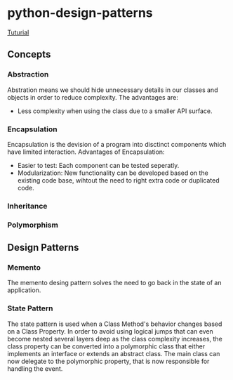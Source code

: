 # python-design-patterns

[Tuturial](https://www.youtube.com/watch?v=NU_1StN5Tkk)

## Concepts

### Abstraction

Abstration means we should hide unnecessary details in our classes and objects in order to reduce complexity.
The advantages are:

-   Less complexity when using the class due to a smaller API surface.

### Encapsulation

Encapsulation is the devision of a program into disctinct components which have limited interaction. Advantages of Encapsulation:

-   Easier to test: Each component can be tested seperatly.
-   Modularization: New functionality can be developed based on the existing code base, wihtout the need to right extra code or duplicated code.

### Inheritance

### Polymorphism

## Design Patterns

### Memento

The memento desing pattern solves the need to go back in the state of an application.

### State Pattern

The state pattern is used when a Class Method's behavior changes based on a Class Property. In order to avoid using logical jumps that can even become nested several layers deep as the class complexity increases, the class property can be converted into a polymorphic class that either implements an interface or extends an abstract class.
The main class can now delegate to the polymorphic property, that is now responsible for handling the event.
